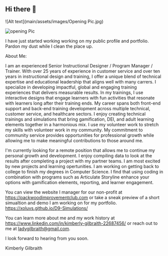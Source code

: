 ## Hi there 👋

![Alt text](main/assets/images/Opening Pic.jpg)

![opening Pic](https://github.com/user-attachments/assets/b5ae0008-7823-4311-aa27-29debc9d6082)


I have just started working working on my public profile and portfolio. Pardon my dust while I clean the place up. 

About Me:

I am an experienced Senior Instructional Designer / Program Manager / Trainer. With over 25 years of experience in customer service and over ten years in instructional design and training, I offer a unique blend of technical expertise and educational leadership that aligns well with many carrers. I specialize in developing impactful, global and engaging training experiences that delivers measurable results. In my trainings, I use interactive designs that engage learners with fun activities that resonate with learners long after their training ends. My career spans both front-end support and back-end training development across multiple technical, customer service, and healthcare sectors. I enjoy creating technical trainings and simulations that bring gamification, DEI, and adult learning elements together in a harmonious mix. I use my volunteer work to stretch my skills with volunteer work in my community. My commitment to community service provides opportunities for professional growth while allowing me to make meaningful contributions to those around me. 

I'm currently looking for a remote position that allows me to continue my personal growth and development. I enjoy compiling data to look at the results after completing a project with my partner teams. I am most excited by new projects and learning opertunities. I am working on getting back to college to finish my degrees in Computer Science. I find that using coding in combination with programs such as Articulate Storyline enhance your options with gamification elements, reporting, and learner engagement.

You can view the website I manager for our non-profit at https://packwoodimprovementclub.com or take a sneak preview of a short simualtion and demo I am working on for my portfolio.  
https://xoluvs.github.io/D9-Simulations/

You can learn more about me and my work history at https://www.linkedin.com/in/kimberly-gilbraith-22687456/ or reach out to me at ladygilbraith@gmail.com.

I look forward to hearing from you soon. 

Kimberly Gilbraith
<!--
**xoluvs/xoluvs** is a ✨ _special_ ✨ repository because its `README.md` (this file) appears on your GitHub profile.

Here are some ideas to get you started:

- 🔭 I’m currently working on ...
- 🌱 I’m currently learning ...
- 👯 I’m looking to collaborate on ...
- 🤔 I’m looking for help with ...
- 💬 Ask me about ...
- 📫 How to reach me: ...
- 😄 Pronouns: ...
- ⚡ Fun fact: ...
-->
